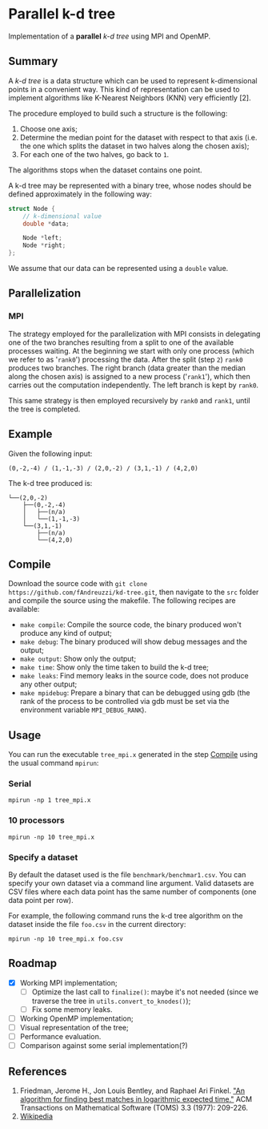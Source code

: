 # Parallel k-d tree
Implementation of a **parallel** *k-d tree* using MPI and OpenMP.

## Summary
A *k-d tree* is a data structure which can be used to represent k-dimensional
points in a convenient way. This kind of representation can be used to implement
algorithms like K-Nearest Neighbors (KNN) very efficiently [2].

The procedure employed to build such a structure is the following:

1. Choose one axis;
2. Determine the median point for the dataset with respect to that axis
   (i.e. the one which splits the dataset in two halves along the chosen axis);
3. For each one of the two halves, go back to `1`.

The algorithms stops when the dataset contains one point.

A k-d tree may be represented with a binary tree, whose nodes
should be defined approximately in the following way:

```cpp
struct Node {
    // k-dimensional value
    double *data;

    Node *left;
    Node *right;
};
```
We assume that our data can be represented using a `double` value.

## Parallelization
### MPI
The strategy employed for the parallelization with MPI consists in delegating
one of the two branches resulting from a split to one of the available processes
waiting. At the beginning we start with only one process (which we refer to as
'`rank0`') processing the data. After the split (step `2`) `rank0` produces two
branches. The right branch (data greater than the median along the chosen axis)
is assigned to a new process ('`rank1`'), which then carries out the computation
independently. The left branch is kept by `rank0`.

This same strategy is then employed recursively by `rank0` and `rank1`, until
the tree is completed.

## Example
Given the following input:
```
(0,-2,-4) / (1,-1,-3) / (2,0,-2) / (3,1,-1) / (4,2,0)
```

The k-d tree produced is:
```
└──(2,0,-2)
    ├──(0,-2,-4)
    │   ├──(n/a)
    │   └──(1,-1,-3)
    └──(3,1,-1)
        ├──(n/a)
        └──(4,2,0)
```

## Compile
Download the source code with `git clone https://github.com/fAndreuzzi/kd-tree.git`,
then navigate to the `src` folder and compile the source using the makefile.
The following recipes are available:
- `make compile`: Compile the source code, the binary produced won't produce any
  kind of output;
- `make debug`: The binary produced will show debug messages and the output;
- `make output`: Show only the output;
- `make time`: Show only the time taken to build the k-d tree;
- `make leaks`: Find memory leaks in the source code, does not produce any other
  output;
- `make mpidebug`: Prepare a binary that can be debugged using gdb (the rank
  of the process to be controlled via gdb must be set via the environment
  variable `MPI_DEBUG_RANK`).

## Usage
You can run the executable `tree_mpi.x` generated in the step
[Compile](#compile) using the usual command `mpirun`:

### Serial
`mpirun -np 1 tree_mpi.x`

### 10 processors
`mpirun -np 10 tree_mpi.x`

### Specify a dataset
By default the dataset used is the file `benchmark/benchmar1.csv`. You can
specify your own dataset via a command line argument. Valid datasets are CSV
files where each data point has the same number of components (one data point
per row).

For example, the following command runs the k-d tree algorithm on the dataset
inside the file `foo.csv` in the current directory:

`mpirun -np 10 tree_mpi.x foo.csv`


## Roadmap
- [x] Working MPI implementation;
  - [ ] Optimize the last call to `finalize()`: maybe it's not needed (since we traverse the tree in `utils.convert_to_knodes()`);
  - [ ] Fix some memory leaks.
- [ ] Working OpenMP implementation;
- [ ] Visual representation of the tree;
- [ ] Performance evaluation.
- [ ] Comparison against some serial implementation(?)

## References
1. Friedman, Jerome H., Jon Louis Bentley, and Raphael Ari Finkel. ["An algorithm for finding best matches in logarithmic expected time."](https://homes.di.unimi.it/righini/Didattica/AlgoritmiEuristici/MaterialeAE/Friedman%20k-d%20trees.pdf) ACM Transactions on Mathematical Software (TOMS) 3.3 (1977): 209-226.
2. [Wikipedia](https://en.wikipedia.org/wiki/K-d_tree)
